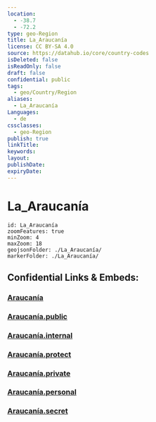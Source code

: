 ```yaml
---
location:
  - -38.7
  - -72.2
type: geo-Region
title: La_Araucanía
license: CC BY-SA 4.0
source: https://datahub.io/core/country-codes
isDeleted: false
isReadOnly: false
draft: false
confidential: public
tags:
  - geo/Country/Region
aliases:
  - La_Araucanía
Languages:
  - de
cssclasses:
  - geo-Region
publish: true
linkTitle:
keywords:
layout:
publishDate:
expiryDate:
---
```


# La_Araucanía

```leaflet
id: La_Araucanía
zoomFeatures: true 
minZoom: 4 
maxZoom: 18
geojsonFolder: ./La_Araucanía/
markerFolder: ./La_Araucanía/
```


## Confidential Links & Embeds: 

### [Araucanía](/_Standards/Earth/Continent/America~South/Chile/regions~Chile/Araucanía.md) 

### [Araucanía.public](/_public/Earth/Continent/America~South/Chile/regions~Chile/Araucanía.public.md) 

### [Araucanía.internal](/_internal/Earth/Continent/America~South/Chile/regions~Chile/Araucanía.internal.md) 

### [Araucanía.protect](/_protect/Earth/Continent/America~South/Chile/regions~Chile/Araucanía.protect.md) 

### [Araucanía.private](/_private/Earth/Continent/America~South/Chile/regions~Chile/Araucanía.private.md) 

### [Araucanía.personal](/_personal/Earth/Continent/America~South/Chile/regions~Chile/Araucanía.personal.md) 

### [Araucanía.secret](/_secret/Earth/Continent/America~South/Chile/regions~Chile/Araucanía.secret.md)


